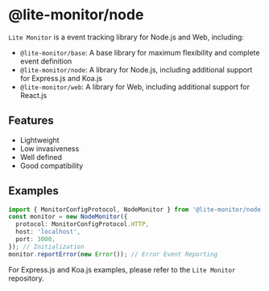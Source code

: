 # @lite-monitor/node

`Lite Monitor` is a event tracking library for Node.js and Web, including:

- `@lite-monitor/base`: A base library for maximum flexibility and complete event definition
- `@lite-monitor/node`: A library for Node.js, including additional support for Express.js and Koa.js
- `@lite-monitor/web`: A library for Web, including additional support for React.js

## Features

- Lightweight
- Low invasiveness
- Well defined
- Good compatibility

## Examples

```typescript
import { MonitorConfigProtocol, NodeMonitor } from '@lite-monitor/node';
const monitor = new NodeMonitor({
  protocol: MonitorConfigProtocol.HTTP,
  host: 'localhost',
  port: 3000,
}); // Initialization
monitor.reportError(new Error()); // Error Event Reporting
```

For Express.js and Koa.js examples, please refer to the `Lite Monitor` repository.
